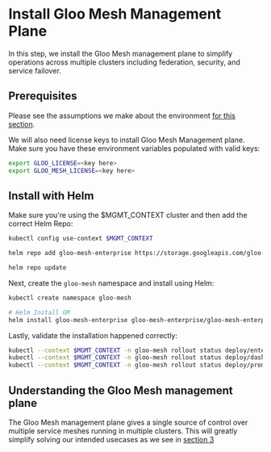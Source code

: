 # Install Gloo Mesh Management Plane

In this step, we install the Gloo Mesh management plane to simplify operations across multiple clusters including federation, security, and service failover.

## Prerequisites

Please see the assumptions we make about the environment [for this section](./README.md).

We will also need license keys to install Gloo Mesh Management plane. Make sure you have these environment variables populated with valid keys:


```bash
export GLOO_LICENSE=<key here>
export GLOO_MESH_LICENSE=<key here>
```

## Install with Helm

Make sure you're using the $MGMT_CONTEXT cluster and then add the correct Helm Repo:

```bash
kubectl config use-context $MGMT_CONTEXT

helm repo add gloo-mesh-enterprise https://storage.googleapis.com/gloo-mesh-enterprise/gloo-mesh-enterprise

helm repo update
```

Next, create the `gloo-mesh` namespace and install using Helm:

```bash
kubectl create namespace gloo-mesh

# Helm Install GM
helm install gloo-mesh-enterprise gloo-mesh-enterprise/gloo-mesh-enterprise --kube-context $MGMT_CONTEXT -n gloo-mesh --version=1.1.0-beta11 --set licenseKey=${GLOO_MESH_LICENSE} --set rbac-webhook.enabled=false --set metricsBackend.prometheus.enabled=true
```

Lastly, validate the installation happened correctly:

```bash
kubectl --context $MGMT_CONTEXT -n gloo-mesh rollout status deploy/enterprise-networking 
kubectl --context $MGMT_CONTEXT -n gloo-mesh rollout status deploy/dashboard
kubectl --context $MGMT_CONTEXT -n gloo-mesh rollout status deploy/prometheus-server 
```

## Understanding the Gloo Mesh management plane

The Gloo Mesh management plane gives a single source of control over multiple service meshes running in multiple clusters. This will greatly simplify solving our intended usecases as we see in [section 3](../section3/README.md)